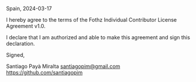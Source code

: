 Spain, 2024-03-17

I hereby agree to the terms of the Fothz Individual Contributor License
Agreement v1.0.

I declare that I am authorized and able to make this agreement and sign this
declaration.

Signed,

Santiago Payà Miralta santiagopim@gmail.com https://github.com/santiagopim
